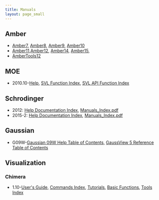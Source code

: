 ```yaml
---
title: Manuals
layout: page_small
---
```


## Amber

- [Amber7](./Amber/amber7.pdf), [Amber8](./Amber/amber8.pdf), [Amber9](./Amber/amber9.pdf), [Amber10](./Amber/Amber10i.pdf)
- [Amber11](./Amber/Amber11.pdf),[Amber12](./Amber/Amber12.pdf), [Amber14](./Amber/Amber14.pdf), [Amber15](./Amber/Amber15.pdf),  
- [AmberTools12](./Amber/AmberTools12.pdf)

## MOE

- 2010.10-[Help](./MOE/moe2010/html/index.htm), [SVL Function Index](./MOE/moe2010/html/fcnindex.html), [SVL API Function Index](./MOE/moe2010/html/apifcnindex.html)

## Schrodinger

- 2012: [Help Documentation Index](./Schrodinger/Schrodinger_2012_docs/Documentation_Index.html), [Manuals_Index.pdf](./Schrodinger/Schrodinger_2012_docs/Manuals_Index.pdf)
- 2015-2: [Help Documentation Index](./Schrodinger/Schrodinger_2015-2_docs/Documentation_Index.html), [Manuals_Index.pdf](./Schrodinger/Schrodinger_2015-2_docs/Manuals_Index.pdf)

## Gaussian

- G09W-[Gaussian 09W Help Table of Contents](./Gaussian/G09W/help/g09help.htm), [GaussView 5 Reference Table of Contents](./Gaussian/G09W/help/toc.htm)

## Visualization

### Chimera

- 1.10-[User's Guide](./Visualization/Chimera/1.10/helpdir/UsersGuide/index.html), [Commands Index](./Visualization/Chimera/1.10/helpdir/UsersGuide/framecommand.html), [Tutorials](./Visualization/Chimera/1.10/helpdir/UsersGuide/frametut.html), [Basic Functions](./Visualization/Chimera/1.10/helpdir/UsersGuide/framecore.html), [Tools Index](./Visualization/Chimera/1.10/helpdir/UsersGuide/framecontrib.html)